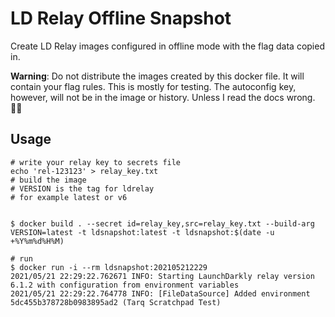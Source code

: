 # LD Relay Offline Snapshot

Create LD Relay images configured in offline mode with the flag data copied in.

**Warning**: Do not distribute the images created by this docker file. It will contain your flag rules. This is mostly for testing. The autoconfig key, however, will not be in the image or history. Unless I read the docs wrong. 🤷‍♂️


## Usage

```
# write your relay key to secrets file
echo 'rel-123123' > relay_key.txt
# build the image
# VERSION is the tag for ldrelay
# for example latest or v6


$ docker build . --secret id=relay_key,src=relay_key.txt --build-arg VERSION=latest -t ldsnapshot:latest -t ldsnapshot:$(date -u +%Y%m%d%H%M)

# run 
$ docker run -i --rm ldsnapshot:202105212229
2021/05/21 22:29:22.762671 INFO: Starting LaunchDarkly relay version 6.1.2 with configuration from environment variables
2021/05/21 22:29:22.764778 INFO: [FileDataSource] Added environment 5dc455b378728b0983895ad2 (Tarq Scratchpad Test)

```
